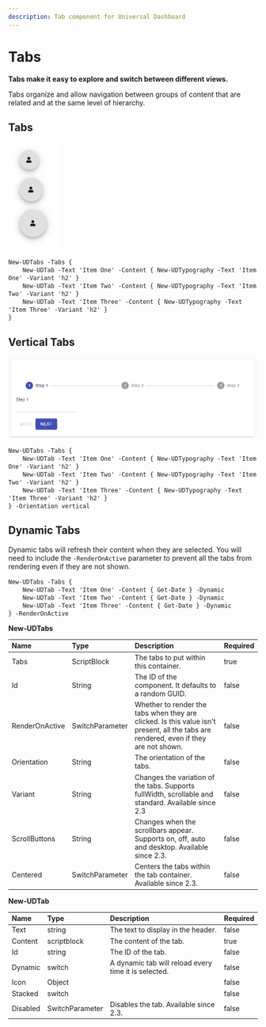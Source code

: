 ```yaml
---
description: Tab component for Universal Dashboard
---
```


# Tabs

**Tabs make it easy to explore and switch between different views.**

Tabs organize and allow navigation between groups of content that are related and at the same level of hierarchy.

## Tabs

![](../../../../.gitbook/assets/image%20%2840%29.png)

```text
New-UDTabs -Tabs {
    New-UDTab -Text 'Item One' -Content { New-UDTypography -Text 'Item One' -Variant 'h2' }
    New-UDTab -Text 'Item Two' -Content { New-UDTypography -Text 'Item Two' -Variant 'h2' }
    New-UDTab -Text 'Item Three' -Content { New-UDTypography -Text 'Item Three' -Variant 'h2' }
}
```

## Vertical Tabs

![](../../../../.gitbook/assets/image%20%2874%29.png)

```text
New-UDTabs -Tabs {
    New-UDTab -Text 'Item One' -Content { New-UDTypography -Text 'Item One' -Variant 'h2' }
    New-UDTab -Text 'Item Two' -Content { New-UDTypography -Text 'Item Two' -Variant 'h2' }
    New-UDTab -Text 'Item Three' -Content { New-UDTypography -Text 'Item Three' -Variant 'h2' }
} -Orientation vertical
```

## Dynamic Tabs

Dynamic tabs will refresh their content when they are selected. You will need to include the `-RenderOnActive` parameter to prevent all the tabs from rendering even if they are not shown.

```text
New-UDTabs -Tabs {
    New-UDTab -Text 'Item One' -Content { Get-Date } -Dynamic
    New-UDTab -Text 'Item Two' -Content { Get-Date } -Dynamic
    New-UDTab -Text 'Item Three' -Content { Get-Date } -Dynamic
} -RenderOnActive
```

**New-UDTabs**

| Name | Type | Description | Required |
| :--- | :--- | :--- | :--- |
| Tabs | ScriptBlock | The tabs to put within this container. | true |
| Id | String | The ID of the component. It defaults to a random GUID. | false |
| RenderOnActive | SwitchParameter | Whether to render the tabs when they are clicked. Is this value isn't present, all the tabs are rendered, even if they are not shown. | false |
| Orientation | String | The orientation of the tabs. | false |
| Variant | String | Changes the variation of the tabs. Supports fullWidth, scrollable and standard. Available since 2.3 | false |
| ScrollButtons | String | Changes when the scrollbars appear. Supports on, off, auto and desktop. Available since 2.3. | false |
| Centered | SwitchParameter | Centers the tabs within the tab container. Available since 2.3. | false |

**New-UDTab**

| Name | Type | Description | Required |
| :--- | :--- | :--- | :--- |
| Text | string | The text to display in the header. | false |
| Content | scriptblock | The content of the tab. | true |
| Id | string | The ID of the tab. | false |
| Dynamic | switch | A dynamic tab will reload every time it is selected. | false |
| Icon | Object |  | false |
| Stacked | switch |  | false |
| Disabled | SwitchParameter | Disables the tab. Available since 2.3. | false |

